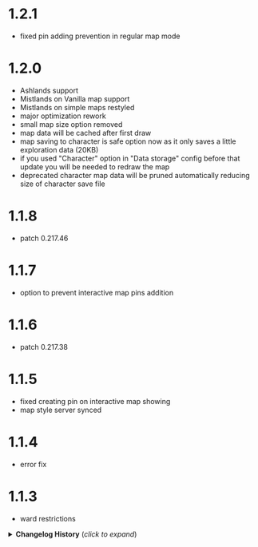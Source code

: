 # 1.2.1
* fixed pin adding prevention in regular map mode

# 1.2.0
* Ashlands support
* Mistlands on Vanilla map support
* Mistlands on simple maps restyled
* major optimization rework
* small map size option removed
* map data will be cached after first draw
* map saving to character is safe option now as it only saves a little exploration data (20KB)
* if you used "Character" option in "Data storage" config before that update you will be needed to redraw the map
* deprecated character map data will be pruned automatically reducing size of character save file

# 1.1.8
* patch 0.217.46

# 1.1.7
* option to prevent interactive map pins addition

# 1.1.6
* patch 0.217.38

# 1.1.5
* fixed creating pin on interactive map showing
* map style server synced

# 1.1.4
* error fix

# 1.1.3
* ward restrictions

<details>
<summary><b>Changelog History</b> (<i>click to expand</i>)</summary>

# 1.1.2
* adjustments for Vanilla map style
* pin scale option

# 1.1.1
* Vanilla map style
* mistlands color tweaks

# 1.1.0
* greatly reduced time of map forming for partial explored maps
* added forests and oceans
* map options revamped
* added new Smooth level of map details
* UX improvements
* option to swap map table sections
* more map restrictions
* strict way to set map storage
* option to disable shared map

# 1.0.14
* fix for nonexistent folder for "Store map in local folder" options

# 1.0.13
* proper implementation for option to save map data in local file instead of character save file

# 1.0.12
* option to allow opening interactive map on record discoveries
* option to save map data in local file instead of character save file

# 1.0.11
* show all pins is disabled by default to prevent default death pins from showing

# 1.0.10
* fix for pins without texture

# 1.0.9
* patch 0.217.22, server sync fix

# 1.0.8
* patch 0.217.22

# 1.0.7
* option to not showing the map ingame

# 1.0.6
* external map file support

# 1.0.5
* EpicLoot pins support

# 1.0.4
* overlapping pins fix

# 1.0.3
* option to restrict map opening only when near the table

# 1.0.2
 * Initial release

</details>